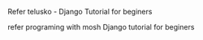 Refer telusko - Django Tutorial for beginers

refer programing with mosh Django tutorial for beginers
